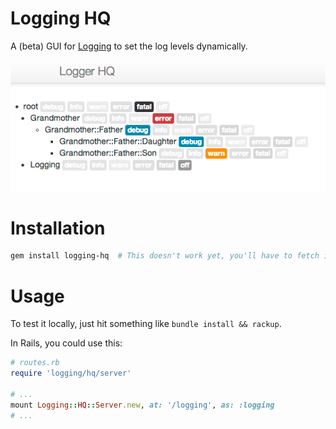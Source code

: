 # Logging HQ

A (beta) GUI for [Logging](https://github.com/TwP/logging) to set the log levels dynamically.

![screenshot](https://github.com/bukowskis/logging-hq/raw/master/doc/screenshot.png)

# Installation

```bash
gem install logging-hq  # This doesn't work yet, you'll have to fetch it from github
````

# Usage

To test it locally, just hit something like `bundle install && rackup`.

In Rails, you could use this:

```ruby
# routes.rb
require 'logging/hq/server'

# ...
mount Logging::HQ::Server.new, at: '/logging', as: :logging
# ...
````
